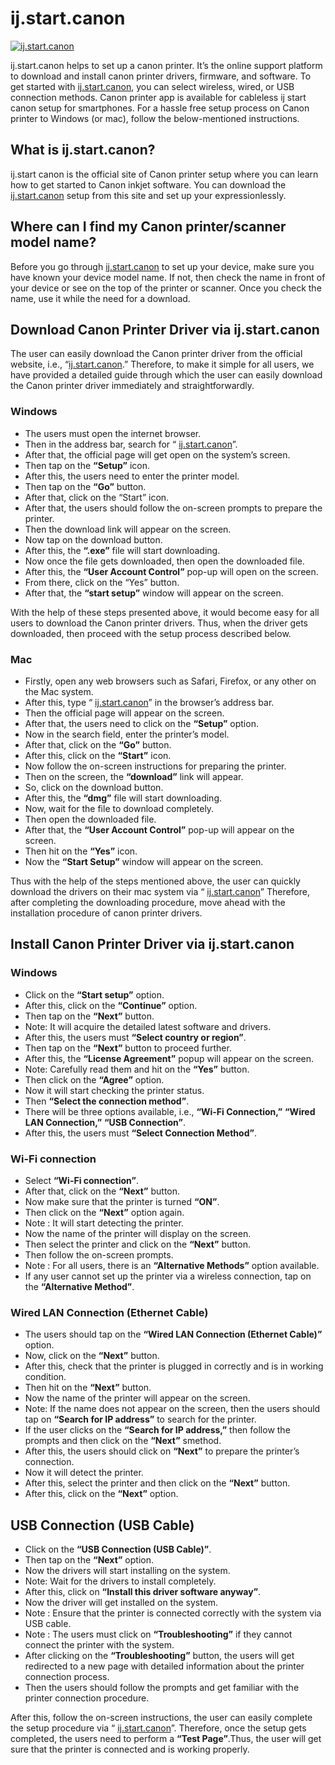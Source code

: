 #  ij.start.canon

[![ij.start.canon](getstaredd.png)](http://canoncom.ijsetup.s3-website-us-west-1.amazonaws.com)

ij.start.canon helps to set up a canon printer. It’s the online support platform to download and install canon printer drivers, firmware, and software. To get started with [ij.start.canon](https://ijstartcanon-setupij.github.io/), you can select wireless, wired, or USB connection methods. Canon printer app is available for cableless ij start canon setup for smartphones. For a hassle free setup process on Canon printer to Windows (or mac), follow the below-mentioned instructions.

##  What is ij.start.canon?

ij.start canon is the official site of Canon printer setup where you can learn how to get started to Canon inkjet software. You can download the [ij.start.canon](https://ijstartcanon-setupij.github.io/) setup from this site and set up your expressionlessly.

##  Where can I find my Canon printer/scanner model name?

Before you go through [ij.start.canon](https://ijstartcanon-setupij.github.io/) to set up your device, make sure you have known your device model name. If not, then check the name in front of your device or see on the top of the printer or scanner. Once you check the name, use it while the need for a download.

##  Download Canon Printer Driver via ij.start.canon

The user can easily download the Canon printer driver from the official website, i.e., “[ij.start.canon](https://ijstartcanon-setupij.github.io/).” Therefore, to make it simple for all users, we have provided a detailed guide through which the user can easily download the Canon printer driver immediately and straightforwardly.


###  Windows

* The users must open the internet browser.
* Then in the address bar, search for “ [ij.start.canon](https://ijstartcanon-setupij.github.io/)”.
* After that, the official page will get open on the system’s screen.
* Then tap on the **“Setup”** icon.
* After this, the users need to enter the printer model.
* Then tap on the **“Go”** button.
* After that, click on the “Start” icon.
* After that, the users should follow the on-screen prompts to prepare the printer.
* Then the download link will appear on the screen.
* Now tap on the download button.
* After this, the **“.exe”** file will start downloading.
* Now once the file gets downloaded, then open the downloaded file.
* After this, the **“User Account Control”** pop-up will open on the screen.
* From there, click on the “Yes” button.
* After that, the **“start setup”** window will appear on the screen.


With the help of these steps presented above, it would become easy for all users to download the Canon printer drivers. Thus, when the driver gets downloaded, then proceed with the setup process described below.

###  Mac

* Firstly, open any web browsers such as Safari, Firefox, or any other on the Mac system.
* After this, type “ [ij.start.canon](https://ijstartcanon-setupij.github.io/)” in the browser’s address bar.
* Then the official page will appear on the screen.
* After that, the users need to click on the **“Setup”** option.
* Now in the search field, enter the printer’s model.
* After that, click on the **“Go”** button.
* After this, click on the **“Start”** icon.
* Now follow the on-screen instructions for preparing the printer.
* Then on the screen, the **“download”** link will appear.
* So, click on the download button.
* After this, the **“dmg”** file will start downloading.
* Now, wait for the file to download completely.
* Then open the downloaded file.
* After that, the **“User Account Control”** pop-up will appear on the screen.
* Then hit on the **“Yes”** icon.
* Now the **“Start Setup”** window will appear on the screen.

Thus with the help of the steps mentioned above, the user can quickly download the drivers on their mac system via “ [ij.start.canon](https://ijstartcanon-setupij.github.io/)” Therefore, after completing the downloading procedure, move ahead with the installation procedure of canon printer drivers.

##  Install Canon Printer Driver via ij.start.canon

###  Windows

* Click on the **“Start setup”** option.
* After this, click on the **“Continue”** option.
* Then tap on the **“Next”** button.
* Note: It will acquire the detailed latest software and drivers.
* After this, the users must **“Select country or region”**.
* Then tap on the **“Next”** button to proceed further.
* After this, the **“License Agreement”** popup will appear on the screen.
* Note: Carefully read them and hit on the **“Yes”** button.
* Then click on the **“Agree”** option.
* Now it will start checking the printer status.
* Then **“Select the connection method”**.
* There will be three options available, i.e., **“Wi-Fi Connection,”** **“Wired LAN Connection,”** **“USB Connection”**.
* After this, the users must **“Select Connection Method”**.


###  Wi-Fi connection

* Select **“Wi-Fi connection”**.
* After that, click on the **“Next”** button.
* Now make sure that the printer is turned **“ON”**.
* Then click on the **“Next”** option again.
* Note : It will start detecting the printer.
* Now the name of the printer will display on the screen.
* Then select the printer and click on the **“Next”** button.
* Then follow the on-screen prompts.
* Note : For all users, there is an **“Alternative Methods”** option available.
* If any user cannot set up the printer via a wireless connection, tap on the **“Alternative Method”**.


###  Wired LAN Connection (Ethernet Cable)

* The users should tap on the **“Wired LAN Connection (Ethernet Cable)”** option.
* Now, click on the **“Next”** button.
* After this, check that the printer is plugged in correctly and is in working condition.
* Then hit on the **“Next”** button.
* Now the name of the printer will appear on the screen.
* Note: If the name does not appear on the screen, then the users should tap on **“Search for IP address”** to search for the printer.
* If the user clicks on the **“Search for IP address,”** then follow the prompts and then click on the **“Next”** smethod.
* After this, the users should click on **“Next”** to prepare the printer’s connection.
* Now it will detect the printer.
* After this, select the printer and then click on the **“Next”** button.
* After this, click on the **“Next”** option.


##  USB Connection (USB Cable)

* Click on the **“USB Connection (USB Cable)”**.
* Then tap on the **“Next”** option.
* Now the drivers will start installing on the system.
* Note: Wait for the drivers to install completely.
* After this, click on **“Install this driver software anyway”**.
* Now the driver will get installed on the system.
* Note : Ensure that the printer is connected correctly with the system via USB cable.
* Note : The users must click on **“Troubleshooting”** if they cannot connect the printer with the system.
* After clicking on the **“Troubleshooting”** button, the users will get redirected to a new page with detailed information about the printer connection process.
* Then the users should follow the prompts and get familiar with the printer connection procedure.


After this, follow the on-screen instructions, the user can easily complete the setup procedure via “ [ij.start.canon](https://ijstartcanon-setupij.github.io/)”. Therefore, once the setup gets completed, the users need to perform a **“Test Page”**.Thus, the user will get sure that the printer is connected and is working properly.
